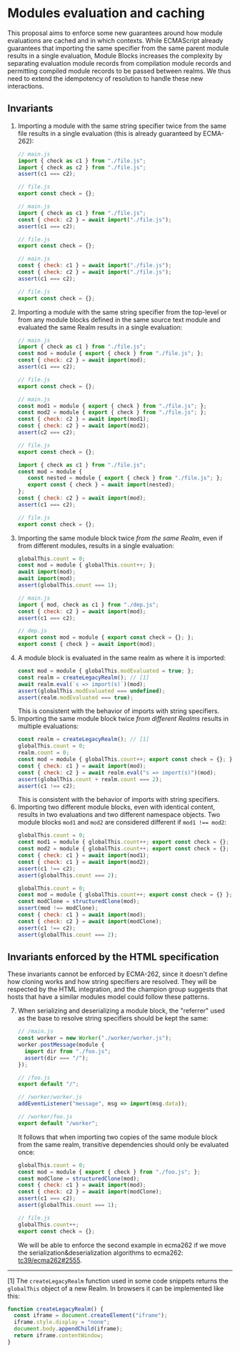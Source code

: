 # Modules evaluation and caching

This proposal aims to enforce some new guarantees around how module evaluations are cached and in which contexts. While ECMAScript already guarantees that importing the same specifier from the same parent module results in a single evaluation, Module Blocks increases the complexity by separating evaluation module records from compilation module records and permitting compiled module records to be passed between realms. We thus need to extend the idempotency of resolution to handle these new interactions.

## Invariants

1. Importing a module with the same string specifier twice from the same file results in a single evaluation (this is already guaranteed by ECMA-262):
   ```js
   // main.js
   import { check as c1 } from "./file.js";
   import { check as c2 } from "./file.js";
   assert(c1 === c2);
   
   // file.js
   export const check = {};
   ```
   ```js
   // main.js
   import { check as c1 } from "./file.js";
   const { check: c2 } = await import("./file.js");
   assert(c1 === c2);
   
   // file.js
   export const check = {};
   ```
   ```js
   // main.js
   const { check: c1 } = await import("./file.js");
   const { check: c2 } = await import("./file.js");
   assert(c1 === c2);
   
   // file.js
   export const check = {};
   ```
2. Importing a module with the same string specifier from the top-level or from any module blocks defined in the same source text module and evaluated the same Realm results in a single evaluation:
   ```js
   // main.js
   import { check as c1 } from "./file.js";
   const mod = module { export { check } from "./file.js"; };
   const { check: c2 } = await import(mod);
   assert(c1 === c2);

   // file.js
   export const check = {};
   ```
   ```js
   // main.js
   const mod1 = module { export { check } from "./file.js"; };
   const mod2 = module { export { check } from "./file.js"; };
   const { check: c2 } = await import(mod1);
   const { check: c2 } = await import(mod2);
   assert(c2 === c2);

   // file.js
   export const check = {};
   ```
   ```js
   import { check as c1 } from "./file.js";
   const mod = module {
      const nested = module { export { check } from "./file.js"; };
      export const { check } = await import(nested);
   };
   const { check: c2 } = await import(mod);
   assert(c1 === c2);

   // file.js
   export const check = {};
   ```
3. Importing the same module block twice _from the same Realm_, even if from different modules, results in a single evaluation:
   ```js
   globalThis.count = 0;
   const mod = module { globalThis.count++; };
   await import(mod);
   await import(mod);
   assert(globalThis.count === 1);
   ```
   ```js
   // main.js
   import { mod, check as c1 } from "./dep.js";
   const { check: c2 } = await import(mod);
   assert(c1 === c2);

   // dep.js
   export const mod = module { export const check = {}; };
   export const { check } = await import(mod);
   ```
4. A module block is evaluated in the same realm as where it is imported:
   ```js
   const mod = module { globalThis.modEvaluated = true; };
   const realm = createLegacyRealm(); // [1]
   await realm.eval(`s => import(s)`)(mod);
   assert(globalThis.modEvaluated === undefined);
   assert(realm.modEvaluated === true);
   ```
   This is consistent with the behavior of imports with string specifiers.
5. Importing the same module block twice _from different Realms_ results in multiple evaluations:
   ```js
   const realm = createLegacyRealm(); // [1]
   globalThis.count = 0;
   realm.count = 0;
   const mod = module { globalThis.count++; export const check = {}; };
   const { check: c1 } = await import(mod);
   const { check: c2 } = await realm.eval("s => import(s)")(mod);
   assert(globalThis.count + realm.count === 2);
   assert(c1 !== c2);
   ```
   This is consistent with the behavior of imports with string specifiers.
6. Importing two different module blocks, even with identical content, results in two evaluations and two different namespace objects. Two module blocks `mod1` and `mod2` are considered different if `mod1 !== mod2`:
   ```js
   globalThis.count = 0;
   const mod1 = module { globalThis.count++; export const check = {}; };
   const mod2 = module { globalThis.count++; export const check = {}; };
   const { check: c1 } = await import(mod1);
   const { check: c1 } = await import(mod2);
   assert(c1 !== c2);
   assert(globalThis.count === 2);
   ```
   ```js
   globalThis.count = 0;
   const mod = module { globalThis.count++; export const check = {} };
   const modClone = structuredClone(mod);
   assert(mod !== modClone);
   const { check: c1 } = await import(mod);
   const { check: c2 } = await import(modClone);
   assert(c1 !== c2);
   assert(globalThis.count === 2);
   ```

## Invariants enforced by the HTML specification

These invariants cannot be enforced by ECMA-262, since it doesn't define how cloning works and how string specifiers are resolved. They will be respected by the HTML integration, and the champion group suggests that hosts that have a similar modules model could follow these patterns.

7. When serializing and deserializing a module block, the "referrer" used as the base to resolve string specifiers should be kept the same:
   ```js
   // /main.js
   const worker = new Worker("./worker/worker.js");
   worker.postMessage(module {
     import dir from "./foo.js";
     assert(dir === "/");
   });

   // /foo.js
   export default "/";

   // /worker/worker.js
   addEventListener("message", msg => import(msg.data));

   // /worker/foo.js
   export default "/worker";
   ```
   It follows that when importing two copies of the same module block from the same realm, transitive dependencies should only be evaluated once:
   ```js
   globalThis.count = 0;
   const mod = module { export { check } from "./foo.js"; };
   const modClone = structuredClone(mod);
   const { check: c1 } = await import(mod);
   const { check: c2 } = await import(modClone);
   assert(c1 === c2);
   assert(globalThis.count === 1);

   // file.js
   globalThis.count++;
   export const check = {};
   ```
   We will be able to enforce the second example in ecma262 if we move the serialization&deserialization algorithms to ecma262: [tc39/ecma262#2555](https://github.com/tc39/ecma262/issues/2555).

---

[1] The `createLegacyRealm` function used in some code snippets returns the `globalThis` object of a new Realm. In browsers it can be implemented like this:

```js
function createLegacyRealm() {
  const iframe = document.createElement("iframe");
  iframe.style.display = "none";
  document.body.appendChild(iframe);
  return iframe.contentWindow;
}
```
